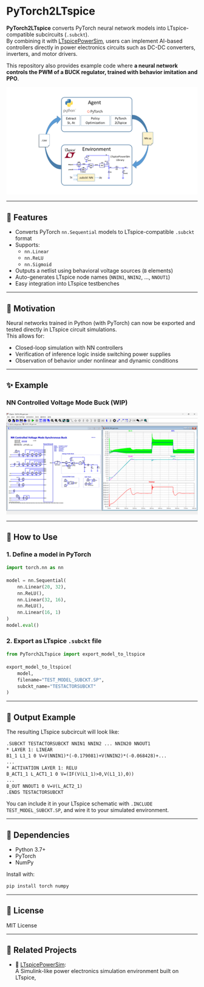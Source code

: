 # PyTorch2LTspice

**PyTorch2LTspice** converts PyTorch neural network models into LTspice-compatible subcircuits (`.subckt`).  
By combining it with [LTspicePowerSim](https://github.com/kosokno/LTspicePowerSim), users can implement AI-based controllers directly in power electronics circuits such as DC-DC converters, inverters, and motor drivers.  

This repository also provides example code where **a neural network controls the PWM of a BUCK regulator, trained with behavior imitation and PPO**.


![Overview](./img/PyTorch2LTspice.png)

---

## 📌 Features

- Converts PyTorch `nn.Sequential` models to LTspice-compatible `.subckt` format
- Supports:
  - `nn.Linear`
  - `nn.ReLU`
  - `nn.Sigmoid`
- Outputs a netlist using behavioral voltage sources (`B` elements)
- Auto-generates LTspice node names (`NNIN1`, `NNIN2`, ..., `NNOUT1`)
- Easy integration into LTspice testbenches

---

## 🧠 Motivation

Neural networks trained in Python (with PyTorch) can now be exported and tested directly in LTspice circuit simulations.  
This allows for:
- Closed-loop simulation with NN controllers 
- Verification of inference logic inside switching power supplies
- Observation of behavior under nonlinear and dynamic conditions

---

## ✨ Example

### NN Controlled Voltage Mode Buck (WIP)
![Overview](./img/NN_BUCK_VM.png)


---

## 🚀 How to Use

### 1. Define a model in PyTorch

```python
import torch.nn as nn

model = nn.Sequential(
    nn.Linear(20, 32),
    nn.ReLU(),
    nn.Linear(32, 16),
    nn.ReLU(),
    nn.Linear(16, 1)
)
model.eval()
```

### 2. Export as LTspice `.subckt` file

```python
from PyTorch2LTspice import export_model_to_ltspice

export_model_to_ltspice(
    model,
    filename="TEST_MODEL_SUBCKT.SP",
    subckt_name="TESTACTORSUBCKT"
)
```

---

## 📂 Output Example

The resulting LTspice subcircuit will look like:

```
.SUBCKT TESTACTORSUBCKT NNIN1 NNIN2 ... NNIN20 NNOUT1
* LAYER 1: LINEAR
B1_1 L1_1 0 V=V(NNIN1)*(-0.179081)+V(NNIN2)*(-0.068428)+...
...
* ACTIVATION LAYER 1: RELU
B_ACT1_1 L_ACT1_1 0 V=(IF(V(L1_1)>0,V(L1_1),0))
...
B_OUT NNOUT1 0 V=V(L_ACT2_1)
.ENDS TESTACTORSUBCKT
```

You can include it in your LTspice schematic with `.INCLUDE TEST_MODEL_SUBCKT.SP`, and wire it to your simulated environment.

---

## 📎 Dependencies

- Python 3.7+
- PyTorch
- NumPy

Install with:

```bash
pip install torch numpy
```

---

## 📄 License

MIT License

---

## 🧩 Related Projects

- 🔗 [LTspicePowerSim](https://github.com/kosokno/LTspicePowerSim.git):  
  A Simulink-like power electronics simulation environment built on LTspice,

